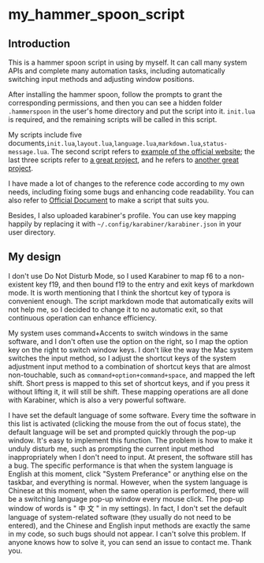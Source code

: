 # my_hammer_spoon_script

## Introduction
This is a hammer spoon script in using by myself. It can call many system APIs and complete many automation tasks, including automatically switching input methods and adjusting window positions.

After installing the hammer spoon, follow the prompts to grant the corresponding permissions, and then you can see a hidden folder `.hammerspoon` in the user's home directory and put the script into it. `init.lua` is required, and the remaining scripts will be called in this script.

My scripts include five documents,`init.lua`,`layout.lua`,`language.lua`,`markdown.lua`,`status-message.lua`. The second script refers to [example of the official website](http://www.hammerspoon.org/go/); the last three scripts refer to [a great project](https://github.com/JIagengDing/hammerspoon-config), and he refers to [another great project](https://www.bilibili.com/video/BV1Q54y197dw).

I have made a lot of changes to the reference code according to my own needs, including fixing some bugs and enhancing code readability. You can also refer to [Official Document](http://www.hammerspoon.org/docs/) to make a script that suits you.

Besides, I also uploaded karabiner's profile. You can use key mapping happily by replacing it with `~/.config/karabiner/karabiner.json` in your user directory.

## My design
I don't use Do Not Disturb Mode, so I used Karabiner to map f6 to a non-existent key f19, and then bound f19 to the entry and exit keys of markdown mode. It is worth mentioning that I think the shortcut key of typora is convenient enough. The script markdown mode that automatically exits will not help me, so I decided to change it to no automatic exit, so that continuous operation can enhance efficiency.

My system uses command+Accents to switch windows in the same software, and I don't often use the option on the right, so I map the option key on the right to switch window keys. I don't like the way the Mac system switches the input method, so I adjust the shortcut keys of the system adjustment input method to a combination of shortcut keys that are almost non-touchable, such as `command+option+command+space`, and mapped the left shift. Short press is mapped to this set of shortcut keys, and if you press it without lifting it, it will still be shift. These mapping operations are all done with Karabiner, which is also a very powerful software.

I have set the default language of some software. Every time the software in this list is activated (clicking the mouse from the out of focus state), the default language will be set and prompted quickly through the pop-up window. It's easy to implement this function. The problem is how to make it unduly disturb me, such as prompting the current input method inappropriately when I don't need to input. At present, the software still has a bug. The specific performance is that when the system language is English at this moment, click "System Preferance" or anything else on the taskbar, and everything is normal. However, when the system language is Chinese at this moment, when the same operation is performed, there will be a switching language pop-up window every mouse click. The pop-up window of words is " 中 文 " in my settings). In fact, I don't set the default language of system-related software (they usually do not need to be entered), and the Chinese and English input methods are exactly the same in my code, so such bugs should not appear. I can't solve this problem. If anyone knows how to solve it, you can send an issue to contact me. Thank you.

